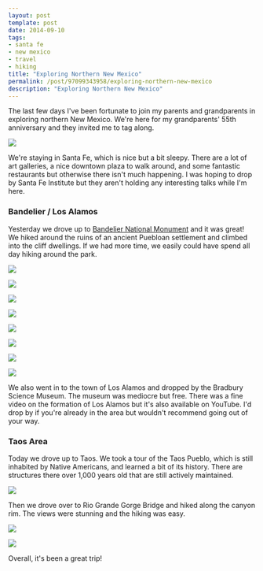 ```yaml
---
layout: post
template: post
date: 2014-09-10
tags:
- santa fe
- new mexico
- travel
- hiking
title: "Exploring Northern New Mexico"
permalink: /post/97099343958/exploring-northern-new-mexico
description: "Exploring Northern New Mexico"
---
```

The last few days I've been fortunate to join my parents and grandparents in exploring northern New Mexico. We're here for my grandparents' 55th anniversary and they invited me to tag along.

![](/images/994e0a770df982ca3c69883229eeb214ff13f6224f49b8b22da785d73ac02713.jpg)

We're staying in Santa Fe, which is nice but a bit sleepy. There are a lot of art galleries, a nice downtown plaza to walk around, and some fantastic restaurants but otherwise there isn't much happening. I was hoping to drop by Santa Fe Institute but they aren't holding any interesting talks while I'm here.

### Bandelier / Los Alamos

Yesterday we drove up to [Bandelier National Monument](https://en.wikivoyage.org/wiki/Bandelier_National_Monument) and it was great! We hiked around the ruins of an ancient Puebloan settlement and climbed into the cliff dwellings. If we had more time, we easily could have spend all day hiking around the park.

![](/images/321a1b7c651a2193d990b3ea552af9d89bec722723beabe28b221eadefe27003.jpg)

![](/images/a76eed1f3884572b740a7036abc509b5f840766ae049c045f9b30882b56d043b.jpg)

![](/images/a85f59b0048a343a0820c76b7f700ec944629be1ff908c13a9064a1bcb023092.jpg)

![](/images/596d2e77f9ad91fdd925b13d67b3d9e34b9f7bed4c1fff6f239f0a3c9412174b.jpg)

![](/images/06a5874bfa6be89e394b407e2c00df861cf9f803bf60865184430cce54c83470.jpg)

![](/images/2aee84f513a22e5829482ab75bbff19d9a864cb4722d886e7d51525112e14688.jpg)

![](/images/a90442275e1d0c8f2114f9e4c2fcd53cea46c6b20cebe0edc2c3d3194ad56b03.jpg)

![](/images/58fca1af61959339bbd8b0ea60de9c883df7d777737d476e1743e3953be86b25.jpg)

We also went in to the town of Los Alamos and dropped by the Bradbury Science Museum. The museum was mediocre but free. There was a fine video on the formation of Los Alamos but it's also available on YouTube. I'd drop by if you're already in the area but wouldn't recommend going out of your way.

### Taos Area

Today we drove up to Taos. We took a tour of the Taos Pueblo, which is still inhabited by Native Americans, and learned a bit of its history. There are structures there over 1,000 years old that are still actively maintained.

![](/images/f8a356b72bfd0028a69ea347e469593f5321c0a7ed239aeed255f756766320fe.jpg)

Then we drove over to Rio Grande Gorge Bridge and hiked along the canyon rim. The views were stunning and the hiking was easy.

![](/images/2e4837dde6fd3a459269b49269d73ceb013fbd86fe6340c420ab127219b7c955.jpg)

![](/images/84b3c7172187831bb4d9d47dde1db7b6055ced67e31f828d9e7d8b7fdf013c1c.jpg)

Overall, it's been a great trip!